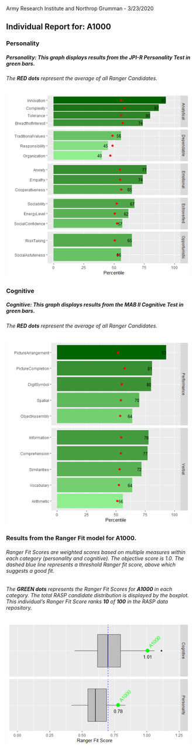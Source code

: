 Army Research Institute and Northrop Grumman - 3/23/2020

## Individual Report for: A1000

### Personality

##### Personality: This graph displays results from the JPI-R Personality Test in **green bars**.

###### The **RED dots** represent the average of all Ranger Candidates.

![](RASP_MarkdownReport_files/figure-gfm/unnamed-chunk-1-1.png)<!-- -->

### Cognitive

##### Cognitive: This graph displays results from the MAB II Cognitive Test in **green bars**.

###### The **RED dots** represent the average of all Ranger Candidates.

![](RASP_MarkdownReport_files/figure-gfm/unnamed-chunk-2-1.png)<!-- -->

### Results from the Ranger Fit model for A1000.

###### Ranger Fit Scores are weighted scores based on multiple measures within each category (personality and cognitive). The objective score is 1.0. The dashed blue line represents a threshold Ranger fit score, above which suggests a good fit.

###### The **GREEN dots** represents the Ranger Fit Scores for **A1000** in each category. The total RASP candidate distribution is displayed by the boxplot. This individual’s Ranger Fit Score ranks **10** of **100** in the RASP data repository.

![](RASP_MarkdownReport_files/figure-gfm/unnamed-chunk-3-1.png)<!-- -->
